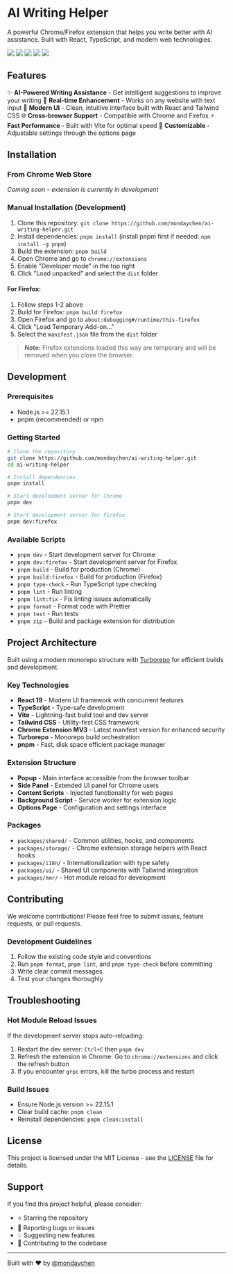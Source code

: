 # AI Writing Helper

A powerful Chrome/Firefox extension that helps you write better with AI assistance. Built with React, TypeScript, and modern web technologies.

![](https://img.shields.io/badge/React-61DAFB?style=flat-square&logo=react&logoColor=black)
![](https://img.shields.io/badge/Typescript-3178C6?style=flat-square&logo=typescript&logoColor=white)
![](https://badges.aleen42.com/src/vitejs.svg)
![](https://img.shields.io/badge/Chrome%20Extension-MV3-yellow?style=flat-square&logo=googlechrome)
![](https://img.shields.io/badge/Firefox-Compatible-orange?style=flat-square&logo=firefox)

## Features

✨ **AI-Powered Writing Assistance** - Get intelligent suggestions to improve your writing
📝 **Real-time Enhancement** - Works on any website with text input
🎨 **Modern UI** - Clean, intuitive interface built with React and Tailwind CSS
🌐 **Cross-browser Support** - Compatible with Chrome and Firefox
⚡ **Fast Performance** - Built with Vite for optimal speed
🔧 **Customizable** - Adjustable settings through the options page

## Installation

### From Chrome Web Store
*Coming soon - extension is currently in development*

### Manual Installation (Development)

1. Clone this repository: `git clone https://github.com/mondaychen/ai-writing-helper.git`
2. Install dependencies: `pnpm install` (install pnpm first if needed: `npm install -g pnpm`)
3. Build the extension: `pnpm build`
4. Open Chrome and go to `chrome://extensions`
5. Enable "Developer mode" in the top right
6. Click "Load unpacked" and select the `dist` folder

#### For Firefox:

1. Follow steps 1-2 above
2. Build for Firefox: `pnpm build:firefox`
3. Open Firefox and go to `about:debugging#/runtime/this-firefox`
4. Click "Load Temporary Add-on..."
5. Select the `manifest.json` file from the `dist` folder

> **Note:** Firefox extensions loaded this way are temporary and will be removed when you close the browser.

## Development

### Prerequisites

- Node.js >= 22.15.1
- pnpm (recommended) or npm

### Getting Started

```bash
# Clone the repository
git clone https://github.com/mondaychen/ai-writing-helper.git
cd ai-writing-helper

# Install dependencies
pnpm install

# Start development server for Chrome
pnpm dev

# Start development server for Firefox
pnpm dev:firefox
```

### Available Scripts

- `pnpm dev` - Start development server for Chrome
- `pnpm dev:firefox` - Start development server for Firefox  
- `pnpm build` - Build for production (Chrome)
- `pnpm build:firefox` - Build for production (Firefox)
- `pnpm type-check` - Run TypeScript type checking
- `pnpm lint` - Run linting
- `pnpm lint:fix` - Fix linting issues automatically
- `pnpm format` - Format code with Prettier
- `pnpm test` - Run tests
- `pnpm zip` - Build and package extension for distribution

## Project Architecture

Built using a modern monorepo structure with [Turborepo](https://turbo.build/) for efficient builds and development.

### Key Technologies

- **React 19** - Modern UI framework with concurrent features
- **TypeScript** - Type-safe development
- **Vite** - Lightning-fast build tool and dev server
- **Tailwind CSS** - Utility-first CSS framework
- **Chrome Extension MV3** - Latest manifest version for enhanced security
- **Turborepo** - Monorepo build orchestration
- **pnpm** - Fast, disk space efficient package manager

### Extension Structure

- **Popup** - Main interface accessible from the browser toolbar
- **Side Panel** - Extended UI panel for Chrome users
- **Content Scripts** - Injected functionality for web pages
- **Background Script** - Service worker for extension logic
- **Options Page** - Configuration and settings interface

### Packages

- `packages/shared/` - Common utilities, hooks, and components
- `packages/storage/` - Chrome extension storage helpers with React hooks
- `packages/i18n/` - Internationalization with type safety
- `packages/ui/` - Shared UI components with Tailwind integration
- `packages/hmr/` - Hot module reload for development

## Contributing

We welcome contributions! Please feel free to submit issues, feature requests, or pull requests.

### Development Guidelines

1. Follow the existing code style and conventions
2. Run `pnpm format`, `pnpm lint`, and `pnpm type-check` before committing
3. Write clear commit messages
4. Test your changes thoroughly

## Troubleshooting

### Hot Module Reload Issues

If the development server stops auto-reloading:

1. Restart the dev server: `Ctrl+C` then `pnpm dev`
2. Refresh the extension in Chrome: Go to `chrome://extensions` and click the refresh button
3. If you encounter `grpc` errors, kill the turbo process and restart

### Build Issues

- Ensure Node.js version >= 22.15.1
- Clear build cache: `pnpm clean`
- Reinstall dependencies: `pnpm clean:install`

## License

This project is licensed under the MIT License - see the [LICENSE](LICENSE) file for details.

## Support

If you find this project helpful, please consider:
- ⭐ Starring the repository
- 🐛 Reporting bugs or issues
- 💡 Suggesting new features
- 🤝 Contributing to the codebase

---

Built with ❤️ by [@mondaychen](https://github.com/mondaychen)
